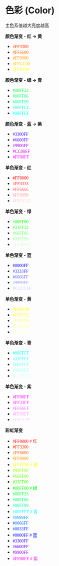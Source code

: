 # 色彩 (Color)

主色系值越大亮度越高

**颜色渐变 - 红 -> 黄**

- <font color="#FF3300" face="Menlo">#FF3300</font>
- <font color="#FF6600" face="Menlo">#FF6600</font>
- <font color="#FF9900" face="Menlo">#FF9900</font>
- <font color="#FFCC00" face="Menlo">#FFCC00</font>
- <font color="#FFFF00" face="Menlo">#FFFF00</font>

**颜色渐变 - 绿 -> 青**

- <font color="#00FF33" face="Menlo">#00FF33</font>
- <font color="#00FF66" face="Menlo">#00FF66</font>
- <font color="#00FF99" face="Menlo">#00FF99</font>
- <font color="#00FFCC" face="Menlo">#00FFCC</font>
- <font color="#00FFFF" face="Menlo">#00FFFF</font>

**颜色渐变 - 蓝 -> 紫**

- <font color="#3300FF" face="Menlo">#3300FF</font>
- <font color="#6600FF" face="Menlo">#6600FF</font>
- <font color="#9900FF" face="Menlo">#9900FF</font>
- <font color="#CC00FF" face="Menlo">#CC00FF</font>
- <font color="#FF00FF" face="Menlo">#FF00FF</font>

**单色渐变 - 红**

- <font color="#FF0000" face="Menlo">#FF0000</font>
- <font color="#FF3333" face="Menlo">#FF3333</font>
- <font color="#FF6666" face="Menlo">#FF6666</font>
- <font color="#FF9999" face="Menlo">#FF9999</font>
- <font color="#FFCCCC" face="Menlo">#FFCCCC</font>

**单色渐变 - 绿**

- <font color="#00FF00" face="Menlo">#00FF00</font>
- <font color="#33FF33" face="Menlo">#33FF33</font>
- <font color="#66FF66" face="Menlo">#66FF66</font>
- <font color="#99FF99" face="Menlo">#99FF99</font>
- <font color="#CCFFCC" face="Menlo">#CCFFCC</font>

**单色渐变 - 蓝**

- <font color="#0000FF" face="Menlo">#0000FF</font>
- <font color="#3333FF" face="Menlo">#3333FF</font>
- <font color="#6666FF" face="Menlo">#6666FF</font>
- <font color="#9999FF" face="Menlo">#9999FF</font>
- <font color="#CCCCFF" face="Menlo">#CCCCFF</font>

**单色渐变 - 黄**

- <font color="#FFFF00" face="Menlo">#FFFF00</font>
- <font color="#FFFF33" face="Menlo">#FFFF33</font>
- <font color="#FFFF66" face="Menlo">#FFFF66</font>
- <font color="#FFFF99" face="Menlo">#FFFF99</font>
- <font color="#FFFFCC" face="Menlo">#FFFFCC</font>

**单色渐变 - 青**

- <font color="#00FFFF" face="Menlo">#00FFFF</font>
- <font color="#33FFFF" face="Menlo">#33FFFF</font>
- <font color="#66FFFF" face="Menlo">#66FFFF</font>
- <font color="#99FFFF" face="Menlo">#99FFFF</font>
- <font color="#CCFFFF" face="Menlo">#CCFFFF</font>

**单色渐变 - 紫**

- <font color="#FF00FF" face="Menlo">#FF00FF</font>
- <font color="#FF33FF" face="Menlo">#FF33FF</font>
- <font color="#FF66FF" face="Menlo">#FF66FF</font>
- <font color="#FF99FF" face="Menlo">#FF99FF</font>
- <font color="#FFCCFF" face="Menlo">#FFCCFF</font>

**彩虹渐变**

- <font color="#FF0000" face="Menlo">#FF0000  # 红</font>
- <font color="#FF3300" face="Menlo">#FF3300</font>
- <font color="#FF6600" face="Menlo">#FF6600</font>
- <font color="#FF9900" face="Menlo">#FF9900</font>
- <font color="#FFFF00" face="Menlo">#FFFF00  # 黄</font>
- <font color="#99FF00" face="Menlo">#99FF00</font>
- <font color="#66FF00" face="Menlo">#66FF00</font>
- <font color="#33FF00" face="Menlo">#33FF00</font>
- <font color="#00FF00" face="Menlo">#00FF00  # 绿</font>
- <font color="#00FF33" face="Menlo">#00FF33</font>
- <font color="#00FF66" face="Menlo">#00FF66</font>
- <font color="#00FF99" face="Menlo">#00FF99</font>
- <font color="#00FFFF" face="Menlo">#00FFFF  # 青</font>
- <font color="#0099FF" face="Menlo">#0099FF</font>
- <font color="#0066FF" face="Menlo">#0066FF</font>
- <font color="#0033FF" face="Menlo">#0033FF</font>
- <font color="#0000FF" face="Menlo">#0000FF  # 蓝</font>
- <font color="#3300FF" face="Menlo">#3300FF</font>
- <font color="#6600FF" face="Menlo">#6600FF</font>
- <font color="#9900FF" face="Menlo">#9900FF</font>
- <font color="#FF00FF" face="Menlo">#FF00FF  # 紫</font>
